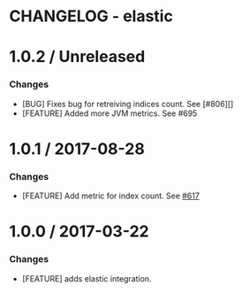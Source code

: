 # CHANGELOG - elastic
1.0.2 / Unreleased
==================

### Changes

* [BUG] Fixes bug for retreiving indices count. See [#806][]
* [FEATURE] Added more JVM metrics. See #695


1.0.1 / 2017-08-28
==================

### Changes

* [FEATURE] Add metric for index count. See [#617][]

1.0.0 / 2017-03-22
==================

### Changes

* [FEATURE] adds elastic integration.

<!--- The following link definition list is generated by PimpMyChangelog --->
[#617]: https://github.com/DataDog/integrations-core/issues/617
